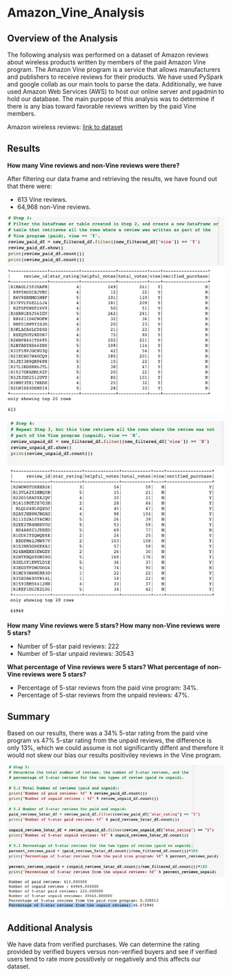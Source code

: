 
# Amazon_Vine_Analysis

## Overview of the Analysis

The following analysis was performed on a dataset of Amazon reviews about wireless products written by members of the paid Amazon Vine program. The Amazon Vine program is a service that allows manufacturers and publishers to receive reviews for their products. We have used PySpark and google collab as our main tools to parse the data. Additionally, we have used Amazon Web Services (AWS) to host our online server and pgadmin to hold our database.  The main purpose of this analysis was to determine if there is any bias toward favorable reviews written by the paid Vine members. 

Amazon wireless reviews: [link to dataset](https://s3.amazonaws.com/amazon-reviews-pds/tsv/amazon_reviews_us_Wireless_v1_00.tsv.gz)

## Results

 **How many Vine reviews and non-Vine reviews were there?**

 After filtering our data frame and retrieving the results, we have found out that there were:
 * 613 Vine reviews.
 * 64,968 non-Vine reviews.

![vine reviews](Resources/vine_reviews.png)

![non-vine reviews](Resources/non_vine_reviews.png)

**How many Vine reviews were 5 stars? How many non-Vine reviews were 5 stars?**

* Number of 5-star paid reviews: 222
* Number of 5-star unpaid reviews: 30543

**What percentage of Vine reviews were 5 stars? What percentage of non-Vine reviews were 5 stars?**

* Percentage of 5-star reviews from the paid vine program: 34%.
* Percentage of 5-star reviews from the unpaid reviews: 47%.

## Summary

Based on our results, there was a 34% 5-star rating from the paid vine program vs 47% 5-star rating from the unpaid reviews,
the difference is only 13%, which we could assume is not significantly diffent and therefore it would not skew our bias our results positiviley reviews in the Vine program. 

![bias analysis](Resources/bias_analysis.png)

## Additional Analysis

We have data from verified purchases. We can determine the rating provided by verified buyers versus non-verified buyers and see if verified users tend to rate more possitively or negatively and this affects our dataset.  


